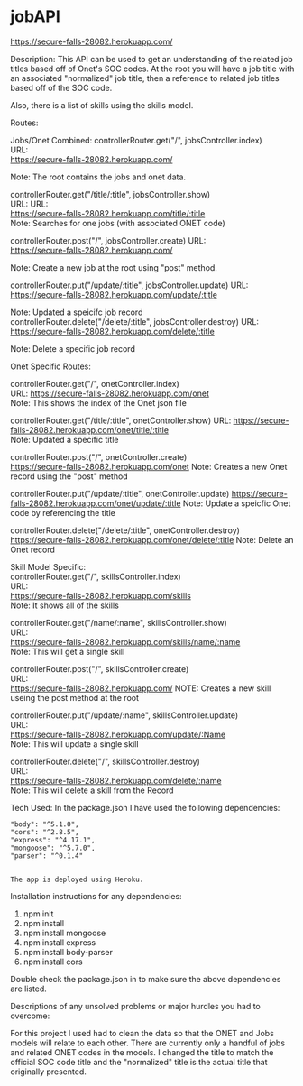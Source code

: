 # jobAPI
https://secure-falls-28082.herokuapp.com/  

Description: 
This API can be used to get an understanding of the related job titles based off of Onet's SOC codes. At the root you will have a job title with an associated "normalized" job title, then a reference to related job titles based off of the SOC code. 

Also, there is a list of skills using the skills model. 





Routes: 

Jobs/Onet Combined: 
controllerRouter.get("/", jobsController.index)  
URL:  
https://secure-falls-28082.herokuapp.com/  

Note:  The root contains the jobs and onet data. 
  

controllerRouter.get("/title/:title", jobsController.show)  
URL: URL:  
https://secure-falls-28082.herokuapp.com/title/:title  
Note: Searches for one jobs (with associated ONET code)  
  

controllerRouter.post("/", jobsController.create)
URL:  
https://secure-falls-28082.herokuapp.com/  

Note:  Create a new job at the root using "post" method.  
  
controllerRouter.put("/update/:title", jobsController.update)
URL:  
https://secure-falls-28082.herokuapp.com/update/:title  

Note:  Updated a speicifc job record  
controllerRouter.delete("/delete/:title", jobsController.destroy)
URL:  
https://secure-falls-28082.herokuapp.com/delete/:title  

Note:  Delete a specific job record 


  
Onet Specific Routes: 
  
controllerRouter.get("/", onetController.index)  
URL: https://secure-falls-28082.herokuapp.com/onet  
Note: This shows the index of the Onet json file  
  
controllerRouter.get("/title/:title", onetController.show)
URL: https://secure-falls-28082.herokuapp.com/onet/title/:title  
Note: Updated a specific title  
  
controllerRouter.post("/", onetController.create)  
https://secure-falls-28082.herokuapp.com/onet 
Note: Creates a new Onet record using the "post" method  
  
controllerRouter.put("/update/:title", onetController.update)
https://secure-falls-28082.herokuapp.com/onet/update/:title
Note:  Update a speicfic Onet code by referencing the title 
  
controllerRouter.delete("/delete/:title", onetController.destroy)  
https://secure-falls-28082.herokuapp.com/onet/delete/:title
Note:  Delete an Onet record


Skill Model Specific:  
controllerRouter.get("/", skillsController.index)  
URL:  
    https://secure-falls-28082.herokuapp.com/skills  
Note: It shows all of the skills   
  
controllerRouter.get("/name/:name", skillsController.show)  
URL:   
https://secure-falls-28082.herokuapp.com/skills/name/:name  
    Note: This will get a single skill  
      
controllerRouter.post("/", skillsController.create)  
URL:  
https://secure-falls-28082.herokuapp.com/ 
    NOTE: Creates a  new skill useing the post method at the root  
      
controllerRouter.put("/update/:name", skillsController.update)   
URL:  
https://secure-falls-28082.herokuapp.com/update/:Name  
Note: This will update a single skill  

controllerRouter.delete("/", skillsController.destroy)  
URL:  
https://secure-falls-28082.herokuapp.com/delete/:name  
Note: This will delete a skill from the Record 









 Tech Used: 
In the package.json I have used the following dependencies:   

    "body": "^5.1.0",
    "cors": "^2.8.5",
    "express": "^4.17.1",
    "mongoose": "^5.7.0",
    "parser": "^0.1.4"


    The app is deployed using Heroku.  

 Installation instructions for any dependencies:  
 1) npm init  
 2) npm install  
 3) npm install mongoose  
 4) npm install  express  
 5) npm install body-parser  
 6) npm install cors 

 Double check the package.json in to make sure the above dependencies are listed. 


 Descriptions of any unsolved problems or major hurdles you had to overcome:  

For this project I used had to clean the data so that the ONET and Jobs models will relate to each other. There are currently only a handful of jobs and related ONET codes in the models. I changed the title to match the official SOC code title and the "normalized" title is the actual title that originally presented. 

